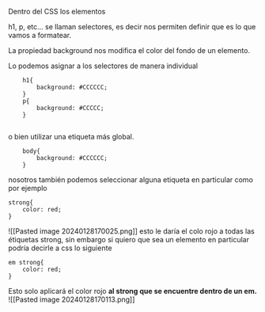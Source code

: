 Dentro del CSS los elementos

h1, p, etc... se llaman selectores, es decir nos permiten definir que es lo que vamos a formatear.


La propiedad background nos modifica el color del fondo de un elemento.

Lo podemos asignar a los selectores de manera individual

```
	h1{
		background: #CCCCCC;
	}
	p{
		background: #CCCCC;
	}
	

```

o bien utilizar una etiqueta más global.

```
	body{
		background: #CCCCCC;
	}
```

nosotros también podemos seleccionar alguna etiqueta en particular como por ejemplo

```
strong{
	color: red;
}
```

![[Pasted image 20240128170025.png]]
esto le daría el colo rojo a todas las étiquetas strong, sin embargo si quiero que sea un elemento en particular podría decirle a css lo siguiente

```
em strong{
	color: red;
}
```

Esto solo aplicará el color rojo **al strong que se encuentre dentro de un em.**
![[Pasted image 20240128170113.png]]
